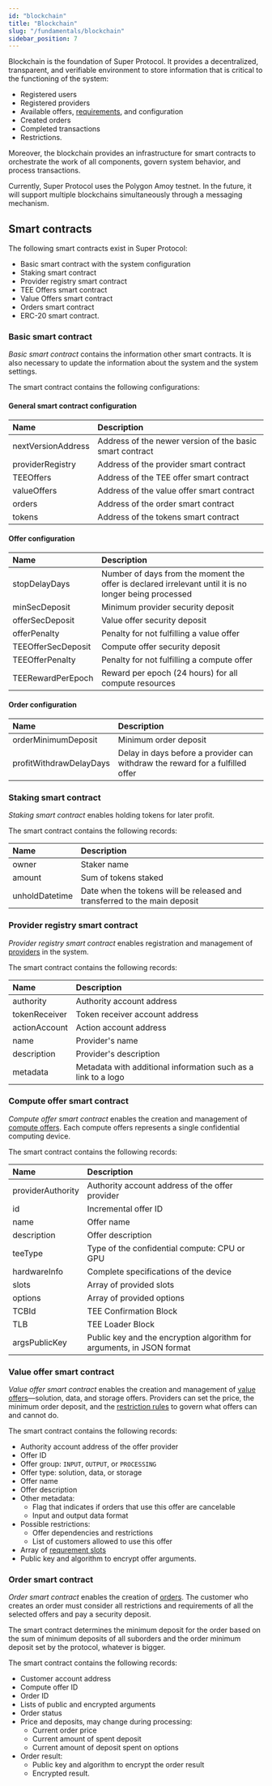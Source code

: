 ```yaml
---
id: "blockchain"
title: "Blockchain"
slug: "/fundamentals/blockchain"
sidebar_position: 7
---
```


Blockchain is the foundation of Super Protocol. It provides a decentralized, transparent, and verifiable environment to store information that is critical to the functioning of the system:

- Registered users
- Registered providers
- Available offers, [requirements](/developers/fundamentals/slots), and configuration
- Created orders
- Completed transactions
- Restrictions.

Moreover, the blockchain provides an infrastructure for smart contracts to orchestrate the work of all components, govern system behavior, and process transactions.

Currently, Super Protocol uses the Polygon Amoy testnet. In the future, it will support multiple blockchains simultaneously through a messaging mechanism.

## Smart contracts

The following smart contracts exist in Super Protocol:

- Basic smart contract with the system configuration
- Staking smart contract
- Provider registry smart contract
- TEE Offers smart contract
- Value Offers smart contract
- Orders smart contract
- ERC-20 smart contract.

### Basic smart contract

_Basic smart contract_ contains the information other smart contracts. It is also necessary to update the information about the system and the system settings.

The smart contract contains the following configurations:

#### General smart contract configuration

| **Name** | **Description** |
| :- | :- |
| nextVersionAddress | Address of the newer version of the basic smart contract |
| providerRegistry | Address of the provider smart contract |
| TEEOffers | Address of the TEE offer smart contract |
| valueOffers | Address of the value offer smart contract |
| orders | Address of the order smart contract |
| tokens | Address of the tokens smart contract |

#### Offer configuration

| **Name** | **Description** |
| :- | :- |
| stopDelayDays | Number of days from the moment the offer is declared irrelevant until it is no longer being processed |
| minSecDeposit | Minimum provider security deposit |
| offerSecDeposit | Value offer security deposit |
| offerPenalty | Penalty for not fulfilling a value offer |
| TEEOfferSecDeposit | Compute offer security deposit |
| TEEOfferPenalty | Penalty for not fulfilling a compute offer |
| TEERewardPerEpoch | Reward per epoch (24 hours) for all compute resources |

#### Order configuration

| **Name** | **Description** |
| :- | :- |
| orderMinimumDeposit | Minimum order deposit |
| profitWithdrawDelayDays | Delay in days before a provider can withdraw the reward for a fulfilled offer |

### Staking smart contract

_Staking smart contract_ enables holding tokens for later profit.

The smart contract contains the following records:

| **Name** | **Description** |
| :- | :- |
| owner | Staker name |
| amount | Sum of tokens staked |
| unholdDatetime | Date when the tokens will be released and transferred to the main deposit |

### Provider registry smart contract

_Provider registry smart contract_ enables registration and management of [providers](/developers/fundamentals/offers) in the system.

The smart contract contains the following records:

| **Name** | **Description** |
| :- | :- |
| authority | Authority account address |
| tokenReceiver | Token receiver account address |
| actionAccount | Action account address |
| name | Provider's name |
| description | Provider's description |
| metadata | Metadata with additional information such as a link to a logo |

### Compute offer smart contract

_Compute offer smart contract_ enables the creation and management of [compute offers](/developers/fundamentals/offers#compute). Each compute offers represents a single confidential computing device.

The smart contract contains the following records:

| **Name** | **Description** |
| :- | :- |
| providerAuthority | Authority account address of the offer provider |
| id | Incremental offer ID |
| name | Offer name |
| description | Offer description |
| teeType | Type of the confidential compute: CPU or GPU |
| hardwareInfo | Complete specifications of the device |
| slots | Array of provided slots |
| options | Array of provided options |
| TCBId | TEE Confirmation Block |
| TLB | TEE Loader Block |
| argsPublicKey | Public key and the encryption algorithm for arguments, in JSON format |

### Value offer smart contract

_Value offer smart contract_ enables the creation and management of [value offers](/developers/fundamentals/offers#solution-and-data)—solution, data, and storage offers. Providers can set the price, the minimum order deposit, and the [restriction rules](/developers/fundamentals/offers/#rules) to govern what offers can and cannot do.

The smart contract contains the following records:

- Authority account address of the offer provider
- Offer ID
- Offer group: `INPUT`, `OUTPUT`, or `PROCESSING`
- Offer type: solution, data, or storage
- Offer name
- Offer description
- Other metadata:
    + Flag that indicates if orders that use this offer are cancelable
    + Input and output data format
- Possible restrictions:
    + Offer dependencies and restrictions
    + List of customers allowed to use this offer
- Array of [requrement slots](/developers/fundamentals/slots#requirements)
- Public key and algorithm to encrypt offer arguments.

### Order smart contract

_Order smart contract_ enables the creation of [orders](/developers/fundamentals/orders). The customer who creates an order must consider all restrictions and requirements of all the selected offers and pay a security deposit.

The smart contract determines the minimum deposit for the order based on the sum of minimum deposits of all suborders and the order minimum deposit set by the protocol, whatever is bigger.

The smart contract contains the following records:

- Customer account address
- Compute offer ID
- Order ID
- Lists of public and encrypted arguments
- Order status
- Price and deposits, may change during processing:
    + Current order price
    + Current amount of spent deposit
    + Current amount of deposit spent on options
- Order result:
    + Public key and algorithm to encrypt the order result
    + Encrypted result.